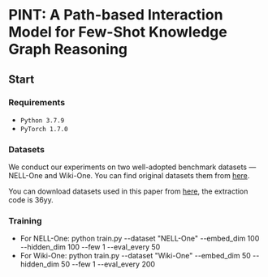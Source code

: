 # PINT: A Path-based Interaction Model for Few-Shot Knowledge Graph Reasoning

## Start

### Requirements
* ``Python 3.7.9 ``
* ``PyTorch 1.7.0``

### Datasets
We conduct our experiments on two well-adopted benchmark datasets — NELL-One and Wiki-One. 
You can find original datasets them from [here](https://github.com/xwhan/One-shot-Relational-Learning).

You can download datasets used in this paper from [here](https://pan.baidu.com/s/1ENTGLHQLU9W6m4Eb1XOx1A), the extraction code is 36yy.

### Training
* For NELL-One: python train.py --dataset "NELL-One" --embed_dim 100 --hidden_dim 100 --few 1 --eval_every 50
* For Wiki-One: python train.py --dataset "Wiki-One" --embed_dim 50 --hidden_dim 50 --few 1 --eval_every 200


